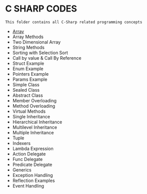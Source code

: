 # C SHARP CODES

    This folder contains all C-Sharp related programming concepts

+ [Array](https://github.com/sakthivelan21/problem-solving/blob/main/csharp-code/Arrays)
+ Array Methods
+ Two Dimensional Array
+ String Methods
+ Sorting with Selection Sort
+ Call by value & Call By Reference
+ Struct Example
+ Enum Example
+ Pointers Example
+ Params Example
+ Simple Class
+ Sealed Class
+ Abstract Class
+ Member Overloading
+ Method Overloading
+ Virtual Methods
+ Single Inheritance
+ Hierarchical Inheritance
+ Multilevel Inheritance
+ Multiple Inheritance
+ Tuple
+ Indexers
+ Lambda Expression
+ Action Delegate
+ Func Delegate
+ Predicate Delegate
+ Generics
+ Exception Handling
+ Reflection Examples
+ Event Handling
